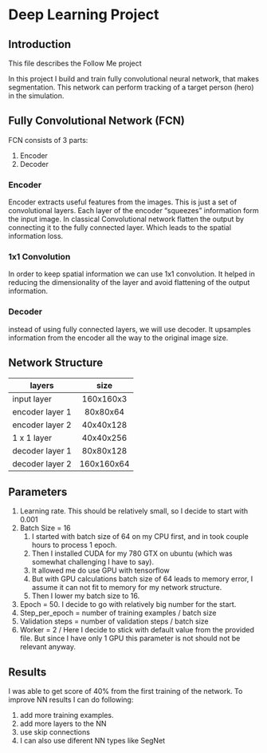 # Deep Learning Project

## Introduction
This file describes the Follow Me project

In this project I build and train fully convolutional neural network, that makes segmentation.
This network can perform tracking of a target person (hero) in the simulation.

## Fully Convolutional Network (FCN)
FCN consists of 3 parts:
1. Encoder
2. Decoder

### Encoder
Encoder extracts useful features from the images. This is just a set of convolutional layers.
Each layer of the encoder “squeezes” information form the input image.
In classical Convolutional network flatten the output by connecting it to the fully connected layer. Which leads to the spatial information loss.

### 1x1 Convolution
In order to keep spatial information we can use 1x1 convolution. It helped in reducing the dimensionality of the layer and avoid flattening of the output information. 

### Decoder
instead of using fully connected layers, we will use decoder.
It upsamples information from the encoder all the way to the original image size.

## Network Structure
| layers        | size           |
| --------------- |:-------------:|
| input layer     | 160x160x3  |
| encoder layer 1 | 80x80x64 |
| encoder layer 2 | 40x40x128 |
| 1 x 1 layer | 40x40x256 |
| decoder layer 1 | 80x80x128 |
| decoder layer 2 | 160x160x64 |

## Parameters
1. Learning rate. This should be relatively small, so I decide to start with 0.001
2. Batch Size = 16
    1. I started with batch size of 64 on my CPU first, and in took couple hours to process 1 epoch. 
    2. Then I installed CUDA for my 780 GTX  on ubuntu (which was somewhat challenging I have to say). 
    3. It allowed me do use GPU with tensorflow
    4. But with GPU calculations batch size of 64 leads to memory error, I assume it can not fit to memory for my network structure.
    5. Then I lower my batch size to 16.
3. Epoch = 50. I decide to go with relatively big number for the start.
4. Step_per_epoch = number of training examples / batch size
5. Validation steps = number of validation steps / batch size
6. Worker = 2 / Here I decide to stick with default value from the provided file. But since I have only 1 GPU this parameter is not should not be relevant anyway.

## Results 
I was able to get score of 40% from the first training of the network.
To improve NN results I can do following:
1. add more training examples.
2. add more layers to the NN
3. use skip connections
4. I can also use diferent NN types like SegNet


